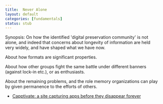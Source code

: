 ```yaml
---
title:  Never Alone
layout: default
categories: [fundamentals]
status: stub
---
```


Synopsis: On how the identified 'digital preservation community' is not alone, and indeed that concerns about longevity of information are held very widely, and have shaped what we have now.

About how formats are significant properties.

About how other groups fight the same battle under different banners (against lock-in etc.), or as enthusiasts.

About the remaining problems, and the role memory organizations can play by given permanence to the efforts of others.


* [Capptivate: a site capturing apps before they disappear forever][1]

[1]: http://arstechnica.com/gadgets/2013/07/capptivate-a-site-capturing-apps-before-they-disappear-forever/
[2]: http://www.guardian.co.uk/commentisfree/2013/jul/15/crux-nsa-collect-it-all